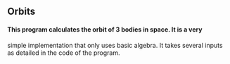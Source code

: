 ## Orbits
#### This program calculates the orbit of 3 bodies in space. It is a very
   simple implementation that only uses basic algebra. It takes several 
   inputs as detailed in the code of the program.
